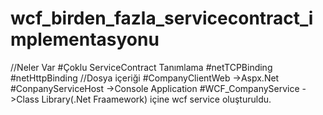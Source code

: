 # wcf_birden_fazla_servicecontract_implementasyonu
 //Neler Var #Çoklu ServiceContract Tanımlama #netTCPBinding #netHttpBinding  //Dosya içeriği #CompanyClientWeb ->Aspx.Net #ConpanyServiceHost ->Console Application #WCF_CompanyService ->Class Library(.Net Fraamework) içine wcf service oluşturuldu.
